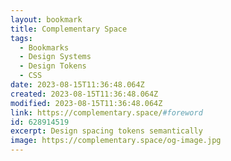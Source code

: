 ```yaml
---
layout: bookmark
title: Complementary Space
tags:
  - Bookmarks
  - Design Systems
  - Design Tokens
  - CSS
date: 2023-08-15T11:36:48.064Z
created: 2023-08-15T11:36:48.064Z
modified: 2023-08-15T11:36:48.064Z
link: https://complementary.space/#foreword
id: 628914519
excerpt: Design spacing tokens semantically
image: https://complementary.space/og-image.jpg
---
```

